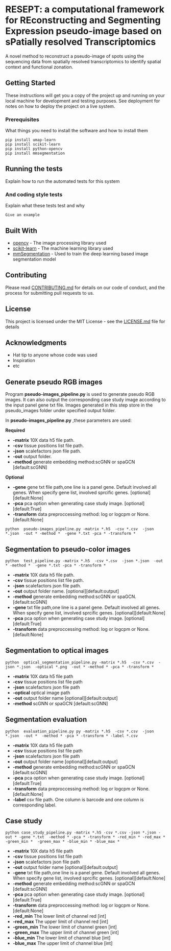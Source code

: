 # RESEPT: a computational framework for REconstructing and Segmenting Expression pseudo-image based on sPatially resolved Transcriptomics
 
A novel method to reconstruct a pseudo-image of spots using the sequencing data from spatially resolved transcriptomics to identify spatial context and functional zonation.
 
## Getting Started
 
These instructions will get you a copy of the project up and running on your local machine for development and testing purposes. See deployment for notes on how to deploy the project on a live system.
 
### Prerequisites
 
What things you need to install the software and how to install them
 
```
pip install umap-learn
pip install scikit-learn
pip install python-opencv
pip install mmsegmentation
```
 
## Running the tests
 
Explain how to run the automated tests for this system
 
### And coding style tests
 
Explain what these tests test and why
 
```
Give an example
```
 
## Built With
 
* [opencv](https://opencv.org/) - The image processing library used
* [scikit-learn](https://scikit-learn.org/stable/) - The machine learning library used
* [mmSegmentation](https://github.com/open-mmlab/mmsegmentation) - Used to train the deep learning based image segmentation model
 
## Contributing

Please read [CONTRIBUTING.md](https://gist.github.com/PurpleBooth/b24679402957c63ec426) for details on our code of conduct, and the process for submitting pull requests to us.
  
## License
 
This project is licensed under the MIT License - see the [LICENSE.md](LICENSE.md) file for details
 
## Acknowledgments
 
* Hat tip to anyone whose code was used
* Inspiration
* etc

## Generate pseudo RGB images
Program **pseudo-images_pipeline.py** is used to generate pseudo RGB images. It can also output the corresponding case study image according to the input panel gene txt file. Images generated in this step store in the pseudo_images folder under specified output folder. 

In **pseudo-images_pipeline.py** ,these parameters are used:

**Required**
* **-matrix** 10X data h5 file path.
* **-csv** tissue positions list file path.
* **-json** scalefactors json file path.
* **-out** output folder.
* **-method** generate embedding method:scGNN or spaGCN  [default:scGNN]

**Optional**
* **-gene** gene txt file path,one line is a panel gene. Default involved all genes. When specify gene list, involved sprcific genes. [optional][default:None]
* **-pca** pca option when generating  case study image. [optional][default:True]
* **-transform** data preproccessing method: log or logcpm or None.[default:None]

```
python  pseudo-images_pipeline.py -matrix *.h5  -csv *.csv  -json *.json  -out * -method *  -gene *.txt -pca * -transform *
```

## Segmentation to pseudo-color images
```
python  test_pipeline.py -matrix *.h5  -csv *.csv  -json *.json  -out * -method *  -gene *.txt -pca * -transform *
```
* **-matrix** 10X data h5 file path.
* **-csv** tissue positions list file path.
* **-json** scalefactors json file path.
* **-out** output folder name. [optional][default:output]
* **-method** generate embedding method:scGNN or spaGCN.  [default:scGNN]
* **-gene** txt file path,one line is a panel gene. Default involved all genes. When specify gene list, involved sprcific genes. [optional][default:None]
* **-pca** pca option when generating  case study image. [optional][default:True]
* **-transform** data preproccessing method: log or logcpm or None.[default:None]


## Segmentation to optical images 
```
python  optical_segmentation_pipeline.py -matrix *.h5  -csv *.csv  -json *.json  -optical *.png  -out * -method * -pca * -transform *
```
* **-matrix** 10X data h5 file path
* **-csv** tissue positions list file path
* **-json** scalefactors json file path
* **-optical** optical image path
* **-out** output folder name [optional][default:output]
* **-method** scGNN or spaGCN  [default:scGNN]


## Segmentation evaluation 
```
python  evaluation_pipeline.py py -matrix *.h5  -csv *.csv  -json *.json  -out *  -method * -pca * -transform * -label *.csv
```
* **-matrix** 10X data h5 file path
* **-csv** tissue positions list file path
* **-json** scalefactors json file path
* **-out** output folder name [optional][default:output]
* **-method** generate embedding method:scGNN or spaGCN  [default:scGNN]
* **-pca** pca option when generating  case study image. [optional][default:True]
* **-transform** data preproccessing method: log or logcpm or None.[default:None]
* **-label** csv file path. One column is barcode and one column is corresponding label.

## Case study
```
python case_study_pipeline.py -matrix *.h5 -csv *.csv -json *.json -out * -gene *.txt  -method * -pca * -transform * -red_min * -red_max * -green_min *  -green_max * -blue_min * -blue_max *
```
* **-matrix** 10X data h5 file path
* **-csv** tissue positions list file path
* **-json** scalefactors json file path
* **-out** output folder name [optional][default:output]
* **-gene** txt file path,one line is a panel gene. Default involved all genes. When specify gene list, involved sprcific genes. [optional][default:None]
* **-method** generate embedding method:scGNN or spaGCN  [default:scGNN]
* **-pca** pca option when generating  case study image. [optional][default:True]
* **-transform** data preproccessing method: log or logcpm or None.[default:None]
* **-red_min** The lower limit of channel red [int]
* **-red_max** The upper limit of channel red [int]
* **-green_min** The lower limit of channel green [int]
* **-green_max** The upper limit of channel green [int]
* **-blue_min** The lower limit of channel blue [int]
* **-blue_max** The upper limit of channel blue [int]
